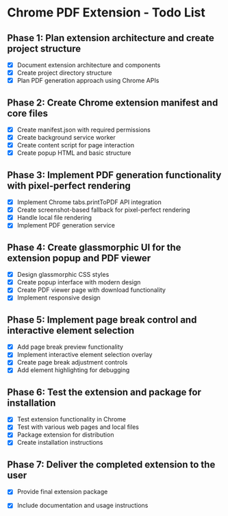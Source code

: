 # Chrome PDF Extension - Todo List

## Phase 1: Plan extension architecture and create project structure
- [x] Document extension architecture and components
- [x] Create project directory structure
- [x] Plan PDF generation approach using Chrome APIs

## Phase 2: Create Chrome extension manifest and core files
- [x] Create manifest.json with required permissions
- [x] Create background service worker
- [x] Create content script for page interaction
- [x] Create popup HTML and basic structure

## Phase 3: Implement PDF generation functionality with pixel-perfect rendering
- [x] Implement Chrome tabs.printToPDF API integration
- [x] Create screenshot-based fallback for pixel-perfect rendering
- [x] Handle local file rendering
- [x] Implement PDF generation service

## Phase 4: Create glassmorphic UI for the extension popup and PDF viewer
- [x] Design glassmorphic CSS styles
- [x] Create popup interface with modern design
- [x] Create PDF viewer page with download functionality
- [x] Implement responsive design

## Phase 5: Implement page break control and interactive element selection
- [x] Add page break preview functionality
- [x] Implement interactive element selection overlay
- [x] Create page break adjustment controls
- [x] Add element highlighting for debugging

## Phase 6: Test the extension and package for installation
- [x] Test extension functionality in Chrome
- [x] Test with various web pages and local files
- [x] Package extension for distribution
- [x] Create installation instructions

## Phase 7: Deliver the completed extension to the user
- [x] Provide final extension package
- [x] Include documentation and usage instructions

